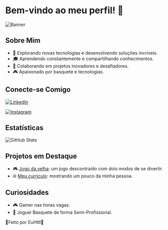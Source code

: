 # Bem-vindo ao meu perfil! 🚀

![Banner](https://www.istockphoto.com/br/foto/o-desenvolvimento-de-software-monitora-o-plano-de-fundo-da-tela-exibi%C3%A7%C3%A3o-do-gm1303486224-394923972?utm_campaign=srp_photos_noresults&utm_content=https%3A%2F%2Fwww.pexels.com%2Fsearch%2Fprograma%25C3%25A7%25C3%25A3o%2F&utm_medium=affiliate&utm_source=pexels&utm_term=programa%C3%A7%C3%A3o)

## Sobre Mim

- 🚀 Explorando novas tecnologias e desenvolvendo soluções incríveis.
- 🎓 Aprendendo constantemente e compartilhando conhecimentos.
- 💼 Colaborando em projetos inovadores e desafiadores.
- 🎮 Apaixonado por basquete e tecnologias.

## Conecte-se Comigo

[![LinkedIn](https://img.shields.io/badge/LinkedIn-000?style=for-the-badge&logo=linkedin&logoColor=0E76A8)](https://www.linkedin.com/in/hyttalo-costa-1991841b2/)

[![Instagram](https://img.shields.io/badge/Instagram-000?style=for-the-badge&logo=instagram&logoColor=E4405F)](https://www.instagram.com/eu.httl/)

## Estatísticas

![GitHub Stats](https://github-readme-stats.vercel.app/api?username=EuHttl&show_icons=true&theme=radical)

## Projetos em Destaque

- 🎮 [Jogo da velha](https://github.com/EuHttl/jogodavelha): um jogo descontraído com dois modos de se divertir.
- 🌐 [Meu curriculo](https://github.com/EuHttl/Curriculo-Responsivo): mostrando um pouco da minha pessoa.


## Curiosidades


- 🎮 Gamer nas horas vagas.
- 🏀 Joguei Basquete de forma Semi-Profissional.

🤘Feito por EuHttl🤘
